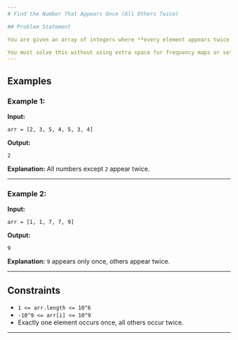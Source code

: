 ```yaml
---
# Find the Number That Appears Once (All Others Twice)

## Problem Statement

You are given an array of integers where **every element appears twice except for one**. Your task is to **find the element that appears only once**.

You must solve this without using extra space for frequency maps or sets.
---
```


## Examples

### Example 1:

**Input:**

```
arr = [2, 3, 5, 4, 5, 3, 4]
```

**Output:**

```
2
```

**Explanation:**
All numbers except `2` appear twice.

---

### Example 2:

**Input:**

```
arr = [1, 1, 7, 7, 9]
```

**Output:**

```
9
```

**Explanation:**
`9` appears only once, others appear twice.

---

## Constraints

- `1 <= arr.length <= 10^6`
- `-10^9 <= arr[i] <= 10^9`
- Exactly one element occurs once, all others occur twice.

---
